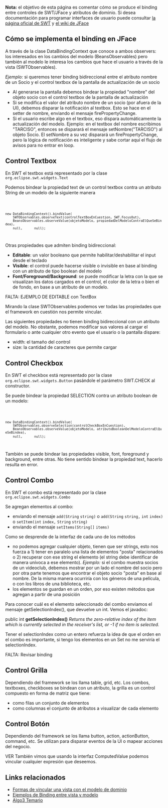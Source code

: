 **Nota:** el objetivo de esta página es comentar cómo se produce el binding entre controles de SWT/JFace y atributos de dominio. Si desea documentación para programar interfaces de usuario puede consultar [la página oficial de SWT](http://www.eclipse.org/swt/) y [el wiki de JFace](http://wiki.eclipse.org/index.php/JFace)

Cómo se implementa el binding en JFace
--------------------------------------

A través de la clase DataBindingContext que conoce a ambos observers: los interesados en los cambios del modelo (BeansObservables) pero también al modelo le interesa los cambios que hace el usuario a través de la vista (SWTObservables).

*Ejemplo:* si queremos tener binding bidireccional entre el atributo nombre de un Socio y el control textbox de la pantalla de actualización de un socio

-   Al generarse la pantalla debemos bindear la propiedad "nombre" del objeto socio con el control textbox de la pantalla de actualización
-   Si se modifica el valor del atributo nombre de un socio (por afuera de la UI), debemos disparar la notificación al textbox. Esto se hace en el setter de nombre, enviando el mensaje firePropertyChange.
-   Si el usuario escribe algo en el textbox, eso dispara automáticamente la actualización del modelo. Ejemplo: en el textbox del nombre escribimos "TARCISO", entonces se disparará el mensaje setNombre("TARCISO") al objeto Socio. El setNombre a su vez disparará un firePropertyChange, pero la lógica de notificación es inteligente y sabe cortar aquí el flujo de avisos para no entrar en loop.

Control Textbox
---------------

En SWT el textbox está representado por la clase `org.eclipse.swt.widgets.Text`

Podemos bindear la propiedad text de un control textbox contra un atributo String de un modelo de la siguiente manera

<code>

`new DataBindingContext().bindValue(`
`    SWTObservables.observeText(controlTextBoxEnCuestion, SWT.FocusOut), `
`    BeansObservables.observeValue(objetoModelo, propiedadDelModeloContraElQueSeBindea), `
`    null, `
`    null);`

</code>

Otras propiedades que admiten binding bidireccional:

-   **Editable**: un valor booleano que permite habilitar/deshabilitar el input desde el teclado
-   **Visible**: el control puede hacerse visible o invisible en base al binding con un atributo de tipo boolean del modelo
-   **Font/Foreground/Background**: se puede modificar la letra con la que se visualizan los datos cargados en el control, el color de la letra o bien el de fondo, en base a un atributo de un modelo.

FALTA: EJEMPLO DE EDITABLE con TextBox

Mirando la clase SWTObservables podemos ver todas las propiedades que el framework en cuestión nos permite vincular.

Las siguientes propiedades no tienen binding bidireccional con un atributo del modelo. No obstante, podemos modificar sus valores al cargar el formulario o ante cualquier otro evento que el usuario o la pantalla dispare:

-   width: el tamaño del control
-   size: la cantidad de caracteres que permite cargar

Control Checkbox
----------------

En SWT el checkbox está representado por la clase `org.eclipse.swt.widgets.Button` pasándole el parámetro SWT.CHECK al constructor.

Se puede bindear la propiedad SELECTION contra un atributo boolean de un modelo:

<code>

`new DataBindingContext().bindValue(`
`    SWTObservables.observeSelection(controlCheckBoxEnCuestion), `
`    BeansObservables.observeValue(objetoModelo, atributoBooleanDelModeloContraElQueSeBindea), `
`    null, `
`    null);`

</code>

También se puede bindear las propiedades visible, font, foreground y background, entre otras. No tiene sentido bindear la propiedad text, hacerlo resulta en error.

Control Combo
-------------

En SWT el combo está representado por la clase `org.eclipse.swt.widgets.Combo`

Se agregan elementos al combo:

-   enviando el mensaje `add(String` `string)` o `add(String` `string,` `int` `index)` o `setItem(int` `index,` `String` `string)`
-   enviando el mensaje `setItems(String[]` `items)`

Como se desprende de la interfaz de cada uno de los métodos

-   no podemos agregar cualquier objeto, tienen que ser strings, esto nos fuerza a 1) tener en paralelo una lista de elementos "posta" relacionados o 2) recuperar con ese string el elemento (el string debe identificar de manera unívoca a ese elemento). *Ejemplo:* si el combo muestra socios de un videoclub, debemos mostrar por un lado el nombre del socio pero por otra parte tenemos que encontrar el objeto socio "posta" en base al nombre. De la misma manera ocurriría con los géneros de una película, o con los libros de una biblioteca, etc.
-   los elementos se guardan en un orden, por eso existen métodos que agregan a partir de una posición

Para conocer cuál es el elemento seleccionado del combo enviamos el mensaje getSelectionIndex(), que devuelve un int. Vemos el javadoc:

public int **getSelectionIndex()** *Returns the zero-relative index of the item which is currently selected in the receiver's list, or -1 if no item is selected.*

Tener el selectionIndex como un entero refuerza la idea de que el orden en el combo es importante, si tengo los elementos en un Set no me serviría el selectionIndex.

FALTA: Revisar binding

Control Grilla
--------------

Dependiendo del framework se los llama table, grid, etc. Los combos, textboxes, checkboxes se bindean con un atributo, la grilla es un control compuesto en forma de matriz que tiene:

-   como filas un conjunto de elementos
-   como columnas el conjunto de atributos a visualizar de cada elemento

Control Botón
-------------

Dependiendo del framework se los llama button, action, actionButton, command, etc. Se utilizan para disparar eventos de la UI o mapear acciones del negocio.

VER También vimos que usando la interfaz ComputedValue podemos vincular cualquier expresión que deseemos.

Links relacionados
------------------

-   [Formas de vincular una vista con el modelo de dominio](formas-de-vincular-una-vista-con-el-modelo-de-dominio.md)
-   [Ejemplos de Binding entre vista y modelo](ejemplos-de-binding-entre-vista-y-modelo.md)
-   [Algo3 Temario](algo3-temario.md)

